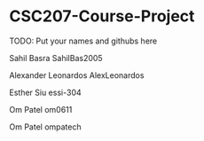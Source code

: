 # CSC207-Course-Project
TODO: Put your names and githubs here

Sahil Basra SahilBas2005

Alexander Leonardos AlexLeonardos

Esther Siu essi-304

Om Patel om0611

Om Patel ompatech

